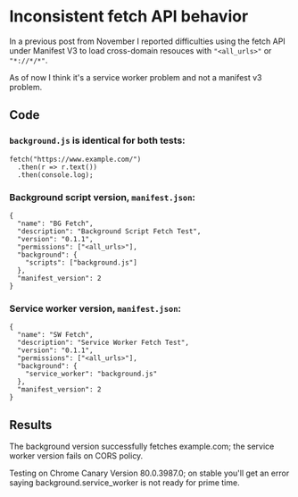 # Inconsistent fetch API behavior

In a previous post from November I reported difficulties using the fetch API under Manifest V3 to load cross-domain resouces with `"<all_urls>"` or `"*://*/*"`.

As of now I think it's a service worker problem and not a manifest v3 problem.

## Code

### `background.js` is identical for both tests:

```
fetch("https://www.example.com/")
  .then(r => r.text())
  .then(console.log);
```

### Background script version, `manifest.json`:

```
{
  "name": "BG Fetch",
  "description": "Background Script Fetch Test",
  "version": "0.1.1",
  "permissions": ["<all_urls>"],
  "background": {
    "scripts": ["background.js"]
  },
  "manifest_version": 2
}
```

### Service worker version, `manifest.json`:

```
{
  "name": "SW Fetch",
  "description": "Service Worker Fetch Test",
  "version": "0.1.1",
  "permissions": ["<all_urls>"],
  "background": {
    "service_worker": "background.js"
  },
  "manifest_version": 2
}
```

## Results

The background version successfully fetches example.com; the service worker version fails on CORS policy.

Testing on Chrome Canary Version 80.0.3987.0; on stable you'll get an error saying background.service_worker is not ready for prime time.
